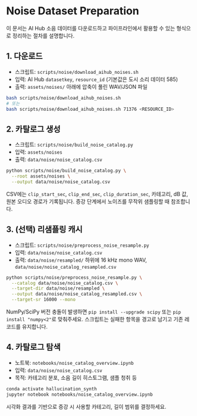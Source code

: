 # Noise Dataset Preparation

이 문서는 AI Hub 소음 데이터를 다운로드하고 파이프라인에서 활용할 수 있는 형식으로 정리하는 절차를 설명합니다.

## 1. 다운로드
- 스크립트: `scripts/noise/download_aihub_noises.sh`
- 입력: AI Hub `datasetkey`, `resource_id` (기본값은 도시 소리 데이터 585)
- 출력: `assets/noises/` 아래에 압축이 풀린 WAV/JSON 파일

```bash
bash scripts/noise/download_aihub_noises.sh
# 또는
bash scripts/noise/download_aihub_noises.sh 71376 <RESOURCE_ID>
```

## 2. 카탈로그 생성
- 스크립트: `scripts/noise/build_noise_catalog.py`
- 입력: `assets/noises`
- 출력: `data/noise/noise_catalog.csv`

```bash
python scripts/noise/build_noise_catalog.py \
  --root assets/noises \
  --output data/noise/noise_catalog.csv
```

CSV에는 `clip_start_sec`, `clip_end_sec`, `clip_duration_sec`, 카테고리, dB 값, 원본 오디오 경로가 기록됩니다. 증강 단계에서 노이즈를 무작위 샘플링할 때 참조합니다.

## 3. (선택) 리샘플링 캐시
- 스크립트: `scripts/noise/preprocess_noise_resample.py`
- 입력: `data/noise/noise_catalog.csv`
- 출력: `data/noise/resampled/` 하위에 16 kHz mono WAV, `data/noise/noise_catalog_resampled.csv`

```bash
python scripts/noise/preprocess_noise_resample.py \
  --catalog data/noise/noise_catalog.csv \
  --target-dir data/noise/resampled \
  --output data/noise/noise_catalog_resampled.csv \
  --target-sr 16000 --mono
```

NumPy/SciPy 버전 충돌이 발생하면 `pip install --upgrade scipy` 또는 `pip install "numpy<2"`로 맞춰주세요. 스크립트는 실패한 항목을 경고로 남기고 기존 레코드를 유지합니다.

## 4. 카탈로그 탐색
- 노트북: `notebooks/noise_catalog_overview.ipynb`
- 입력: `data/noise/noise_catalog.csv`
- 목적: 카테고리 분포, 소음 길이 히스토그램, 샘플 청취 등

```bash
conda activate hallucination_synth
jupyter notebook notebooks/noise_catalog_overview.ipynb
```

시각화 결과를 기반으로 증강 시 사용할 카테고리, 길이 범위를 결정하세요.
